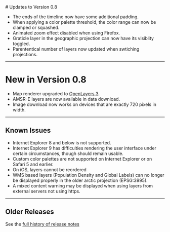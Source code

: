 <input type="hidden" autofocus>
# Updates to Version 0.8

* The ends of the timeline now have some additional padding.
* When applying a color palette threshold, the color range can now be clamped
or squashed.
* Animated zoom effect disabled when using Firefox.
* Graticle layer in the geographic projection can now have its visiblity
toggled.
* Parententical number of layers now updated when swtiching projections.

---

# New in Version 0.8

* Map renderer upgraded to [OpenLayers 3](http://openlayers.org/).
* AMSR-E layers are now available in data download.
* Image download now works on devices that are exactly 720 pixels in width.

---

## Known Issues

* Internet Explorer 8 and below is not supported.
* Internet Explorer 9 has difficulties rendering the user interface under
  certain circumstances, though should remain usable.
* Custom color palettes are not supported on Internet Explorer or on Safari 5
  and earlier.
* On iOS, layers cannot be reordered
* WMS based layers (Population Density and Global Labels) can no longer be
  displayed properly in the older arctic projection (EPSG:3995).
* A mixed content warning may be displayed when using layers from external
  servers not using https.

---

## Older Releases

See the <a href='https://github.com/nasa-gibs/worldview/releases' target='_blank'>
full history of release notes</a>
